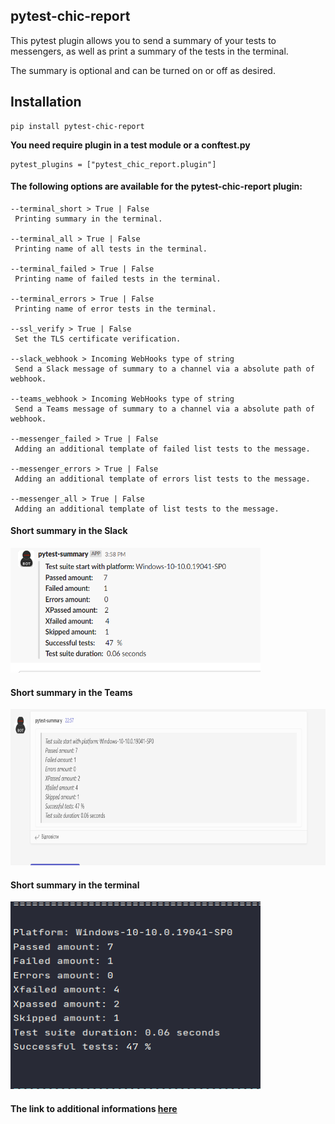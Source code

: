 ## pytest-chic-report

This pytest plugin allows you to send a summary of your tests to messengers,
as well as print a summary of the tests in the terminal.

The summary is optional and can be turned on or off as desired.

## Installation
```
pip install pytest-chic-report
```
**You need require plugin in a test module or a conftest.py**
```
pytest_plugins = ["pytest_chic_report.plugin"]
```


#### **The following options are available for the pytest-chic-report plugin:**
```
--terminal_short > True | False
 Printing summary in the terminal.

--terminal_all > True | False
 Printing name of all tests in the terminal.
 
--terminal_failed > True | False
 Printing name of failed tests in the terminal.
 
--terminal_errors > True | False
 Printing name of error tests in the terminal.
 
--ssl_verify > True | False
 Set the TLS certificate verification.
 
--slack_webhook > Incoming WebHooks type of string
 Send a Slack message of summary to a channel via a absolute path of webhook.
 
--teams_webhook > Incoming WebHooks type of string
 Send a Teams message of summary to a channel via a absolute path of webhook.
 
--messenger_failed > True | False
 Adding an additional template of failed list tests to the message.
 
--messenger_errors > True | False
 Adding an additional template of errors list tests to the message.
 
--messenger_all > True | False
 Adding an additional template of list tests to the message.
```
    
#### **Short summary in the Slack**

<img src="./docs/images/pytest-summary-slack.png" width="400" height="200">

#### **Short summary in the Teams**

<img src="./docs/images/pytest-summary-teams.png" width="600" height="250">

#### **Short summary in the terminal**

<img src="./docs/images/pytest-short-summary-terminal.png" width="400" height="300">

#### **The link to additional informations** [here](./docs/details.md)

